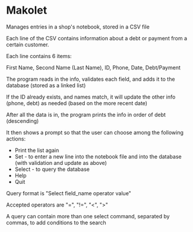 # Makolet

Manages entries in a shop's notebook, stored in a CSV file

Each line of the CSV contains information about a debt or payment from a certain customer.

Each line contains 6 items:

First Name, Second Name (Last Name), ID, Phone, Date, Debt/Payment

The program reads in the info, validates each field, and adds it to the database (stored as a linked list)

If the ID already exists, and names match, it will update the other info (phone, debt) as needed (based on the more recent date)

After all the data is in, the program prints the info in order of debt (descending)

It then shows a prompt so that the user can choose among the following actions:
* Print the list again
* Set - to enter a new line into the notebook file and into the database (with validation and update as above)
* Select - to query the database
* Help
* Quit

Query format is "Select field_name operator value"

Accepted operators are "=", "!=", "<", ">"

A query can contain more than one select command, separated by commas, to add conditions to the search
